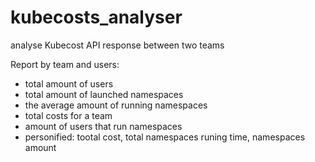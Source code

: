 # kubecosts_analyser
analyse Kubecost API response between two teams

Report by team and users:
- total amount of users
- total amount of launched namespaces
- the average amount of running namespaces
- total costs for a team
- amount of users that run namespaces
- personified: tootal cost, total namespaces runing time, namespaces amount


